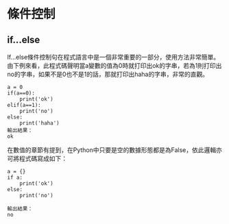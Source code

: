 # 條件控制

## if...else

If...else條件控制句在程式語言中是一個非常重要的一部分，使用方法非常簡單。  
由下例來看，此程式碼聲明當a變數的值為0時就打印出ok的字串，若為1則打印出no的字串，如果不是0也不是1的話，那就打印出haha的字串，非常的直觀。

```text
a = 0
if(a==0):
    print('ok')
elif(a==1):
    print('no')
else:
    print('haha')
輸出結果：
ok
```

在數值的章節有提到，在Python中只要是空的數據形態都是為False，依此邏輯亦可將程式碼寫成如下：

```text
a = {}
if a:
    print('ok')
else:
    print('no')

輸出結果：
no
```


